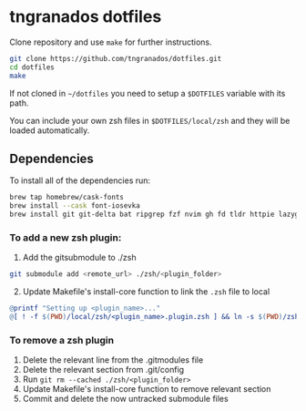 # tngranados dotfiles

Clone repository and use `make` for further instructions.

```zsh
git clone https://github.com/tngranados/dotfiles.git
cd dotfiles
make
```

If not cloned in `~/dotfiles` you need to setup a `$DOTFILES` variable with its path.

You can include your own zsh files in `$DOTFILES/local/zsh` and they will be loaded automatically.

## Dependencies

To install all of the dependencies run:

```zsh
brew tap homebrew/cask-fonts
brew install --cask font-iosevka
brew install git git-delta bat ripgrep fzf nvim gh fd tldr httpie lazygit jq zoxide entr imagemagick difftastic sox wezterm ncdu eza asdf glow duf dust
```

### To add a new zsh plugin:

1. Add the gitsubmodule to ./zsh

```zsh
git submodule add <remote_url> ./zsh/<plugin_folder>
```

2. Update Makefile's install-core function to link the `.zsh` file to local

```makefile
@printf "Setting up <plugin_name>..."
@[ ! -f $(PWD)/local/zsh/<plugin_name>.plugin.zsh ] && ln -s $(PWD)/zsh/<plugin_folder/<plugin_name>.plugin.zsh $(PWD)/local/zsh/<plugin_name>.plugin.zsh && printf "done\n" || printf "already done\n"
```

### To remove a zsh plugin

1. Delete the relevant line from the .gitmodules file
2. Delete the relevant section from .git/config
3. Run `git rm --cached ./zsh/<plugin_folder>`
4. Update Makefile's install-core function to remove relevant section
5. Commit and delete the now untracked submodule files
